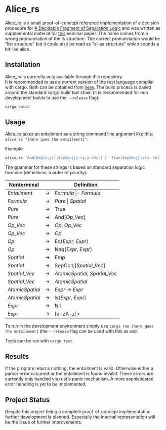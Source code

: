 # Alice_rs
Alice_rs is a small proof-of-concept reference implementation of a decision procedure for [A Decidable Fragment of Separation Logic](http://www0.cs.ucl.ac.uk/staff/p.ohearn/papers/unroll_collapse_withproofs.pdf]) and was written as supplemental material for [this](https://www21.in.tum.de/teaching/sar/SS20/8.pdf) seminar paper.
The name comes from a wrong pronunciation of the ls structure. The correct pronunciation would be "list structure" but it could also be read as "al-as structure" which sounds a bit like alice.

## Installation
Alice_rs is currently only available through this repository. <br />
It is recommended to use a current version of the rust language compiler with cargo. Both can be obtained from [here](https://rustup.rs/).
The build process is based around the standard cargo build tool chain (it is recommended for non development builds to use the `--release` flag):
```bash
cargo build
```

## Usage 
Alice_rs takes an entailment as a string command line argument like this: `alice_rs "[here goes the entailment]"`.

Example: 
```bash
alice_rs "And[Neq(x,y)]|SepConj[x->y,y->Nil] |- True|SepConj[ls(x, Nil)]"
```
The grammar for these strings is based on standard separation logic formulæ (definitions in order of priority):

Nonterminal | | Definition
------- | ---- | --------
*Entailment* | &rarr; | *Formula* \|- *Formula*
*Formula* | &rarr; | *Pure* \| *Spatial*
*Pure* | &rarr; | True
*Pure* | &rarr; | And[*Op_Vec*]
*Op_Vec* | &rarr; | *Op*, *Op_Vec*
*Op_Vec* | &rarr; | *Op*
*Op* | &rarr; | Eq(*Expr*, *Expr*)
*Op* | &rarr; | Neq(*Expr*, *Expr*)
*Spatial* | &rarr; | Emp
*Spatial* | &rarr; | SepConj[*Spatial_Vec*]
*Spatial_Vec* | &rarr; | *AtomicSpatial*, *Spatial_Vec*
*Spatial_Vec* | &rarr; | *AtomicSpatial*
*AtomicSpatial* | &rarr; | *Expr* -> *Expr*
*AtomicSpatial* | &rarr; | ls(*Expr*, *Expr*)
*Expr* | &rarr; | Nil
*Expr* | &rarr; | [a-zA-z]+

To run in the development environment simply use `cargo run [here goes the entailment]` (the `--release` flag can be used with this as well.

Tests can be run with `cargo test`.

## Results
If the program returns nothing, the entailment is valid.
Otherwise either a parser error occurred or the entailment is found invalid. These errors are currently only handled via rust's panic mechanism. A more sophisticated error handling is yet to be implemented.

## Project Status
Despite this project being a complete proof-of-concept implementation further development is planned. Especially the internal representation will be the issue of further improvements.